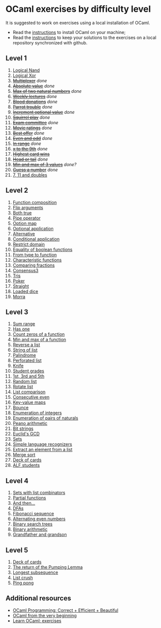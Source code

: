 # OCaml exercises by difficulty level

It is suggested to work on exercises using a local installation of OCaml. 
- Read the [instructions](tutorials/install-ocaml.md) to install OCaml on your machine;
- Read the [instructions](tutorials/setup-git.md) to keep your solutions to the exercises on a local repository synchronized with github.

## Level 1

1. [Logical Nand](level-1/nand/README.md)
1. [Logical Xor](level-1/xor/README.md)
1. <s>[Multiplexer](level-1/mux/README.md)</s> _done_
1. <s>[Absolute value](level-1/absolute-value/README.md)</s> _done_
1. <s>[Max of two natural numbers](level-1/maxnat/README.md)</s> _done_
1. <s>[Weekly lectures](level-1/weekly-lectures/README.md)</s> _done_
1. <s>[Blood donations](level-1/blood-donations/README.md)</s> _done_
1. <s>[Parrot trouble](level-1/parrot-trouble/README.md)</s> _done_
1. <s>[Increment optional value](level-1/increment-option/README.md)</s> _done_
1. <s>[Squirrel play](level-1/squirrel-play/README.md)</s> _done_
1. <s>[Exam committee](level-1/exam-committee/README.md)</s> _done_
1. <s>[Movie ratings](level-1/movie-ratings/README.md)</s> _done_
1. <s>[Best offer](level-1/best-offer/README.md)</s> _done_
1. <s>[Even and odd](level-1/even-odd/README.md)</s> _done_
1. <s>[In range](level-1/in-range/README.md)</s> _done_
1. <s>[x to the 9th](level-1/exp9/README.md)</s> _done_
1. <s>[Highest card wins](level-1/highest-card-wins/README.md)</s>
1. <s>[Head or tail](level-1/head-or-tail/README.md)</s> _done_
1. <s>[Min and max of 3 values](level-1/minmax3/README.md)</s> _done?_
1. <s>[Guess a number](level-1/guess5/README.md)</s> _done_
1. [7, 11 and doubles](level-1/7-11-doubles/README.md)

## Level 2

1. [Function composition](level-2/compose/README.md)
1. [Flip arguments](level-2/flip-curry/README.md)
1. [Both true](level-2/both-true/README.md)
1. [Pipe operator](level-2/pipeline/README.md)
1. [Option map](level-2/option-map/README.md)
1. [Optional application](level-2/option-seq/README.md)
1. [Alternative](level-2/alternative/README.md)
1. [Conditional application](level-2/apply-if/README.md)
1. [Restrict domain](level-2/restrict-dom/README.md)
1. [Equality of boolean functions](level-2/eqboolbool/README.md)
1. [From type to function](level-2/fun-of-type/README.md)
1. [Characteristic functions](level-2/characteristic-fun/README.md)
1. [Comparing fractions](level-2/fractions/README.md)
1. [Consensus3](level-2/consensus3/README.md)
1. [Tris](level-2/tris/README.md)
1. [Poker](level-2/poker/README.md)
1. [Straight](level-2/straight/README.md)
1. [Loaded dice](level-2/loaded-dice/README.md)
1. [Morra](level-2/morra/README.md)

## Level 3

1. [Sum range](level-3/sumrange/README.md)
1. [Has one](level-3/has-one/README.md)
1. [Count zeros of a function](level-3/countzero/README.md)
1. [Min and max of a function](level-3/minmaxfun/README.md)
1. [Reverse a list](level-3/rev-list/README.md)
1. [String of list](level-3/string-of-list/README.md)
1. [Palindrome](level-3/palindrome/README.md)
1. [Perforated list](level-3/perforated/README.md)
1. [Knife](level-3/knife/README.md)
1. [Student grades](level-3/cumlaude/README.md)
1. [1st, 3rd and 5th](level-3/first-third-fifth/README.md)
1. [Random list](level-3/rnd-list/README.md)
1. [Rotate list](level-3/rotate-list/README.md)
1. [List comparison](level-3/compare-list/README.md)
1. [Consecutive even](level-3/consecutive-even/README.md)
1. [Key-value maps](level-3/keyval/README.md)
1. [Bounce](level-3/bounce/README.md)
1. [Enumeration of integers](level-3/enum-int/README.md)
1. [Enumeration of pairs of naturals](level-3/enum-nat-nat/README.md)
1. [Peano arithmetic](level-3/peano/README.md)
1. [Bit strings](level-3/bitstrings/README.md)
1. [Euclid's GCD](level-3/euclid-gcd/README.md)
1. [Sets](level-3/set/README.md) 
1. [Simple language recognizers](level-3/lang-recognizers/README.md)
1. [Extract an element from a list](level-3/extract/README.md)
1. [Merge sort](level-3/mergesort/README.md)
1. [Deck of cards](level-3/deck-of-cards/README.md)
1. [ALF students](level-3/alf-students/README.md)

## Level 4

1. [Sets with list combinators](level-4/set-fold/README.md)
1. [Partial functions](level-4/partial-functions/README.md)
1. [And then...](level-4/and-then/README.md)
1. [DFAs](level-4/dfa/README.md)
1. [Fibonacci sequence](level-4/fibonacci-seq/README.md)
1. [Alternating even numbers](level-4/alt-even/README.md)
1. [Binary search trees](level-4/binary-search-tree/README.md)
1. [Binary arithmetic](level-4/binary-arithmetic/README.md)
1. [Grandfather and grandson](level-4/grandfather-grandson/README.md)

## Level 5

1. [Deck of cards](level-5/deck-of-cards/README.md)
1. [The return of the Pumping Lemma](level-5/pumping-lemma/README.md)
1. [Longest subsequence](level-5/longsub/README.md)
1. [List crush](level-5/list-crush/README.md)
1. [Ping pong](level-5/ping-pong/README.md)

## Additional resources

- [OCaml Programming: Correct + Efficient + Beautiful](https://cs3110.github.io/textbook/cover.html)
- [OCaml from the very beginning](http://ocaml-book.com/)
- [Learn OCaml: exercises](https://ocaml-sf.org/learn-ocaml-public/index.html#activity=exercises)